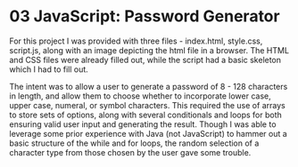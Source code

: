 # 03 JavaScript: Password Generator

For this project I was provided with three files - index.html, style.css, script.js, along with an image depicting the html file in a browser.
The HTML and CSS files were already filled out, while the script had a basic skeleton which I had to fill out.

The intent was to allow a user to generate a password of 8 - 128 characters in length, and allow them to choose whether to incorporate lower case, upper case, numeral, or symbol characters. This required the use of arrays to store sets of options, along with several conditionals and loops for both ensuring valid user input and generating the result.
Though I was able to leverage some prior experience with Java (not JavaScript) to hammer out a basic structure of the while and for loops, the random selection of a character type from those chosen by the user gave some trouble.